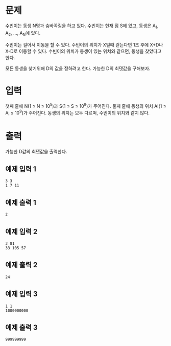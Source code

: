 문제
========
수빈이는 동생 N명과 숨바꼭질을 하고 있다. 수빈이는 현재 점 S에 있고, 동생은 A<sub>1</sub>, A<sub>2</sub>, ..., A<sub>N</sub>에 있다.

수빈이는 걸어서 이동을 할 수 있다. 수빈이의 위치가 X일때 걷는다면 1초 후에 X+D나 X-D로 이동할 수 있다. 수빈이의 위치가 동생이 있는 위치와 같으면, 동생을 찾았다고 한다.

모든 동생을 찾기위해 D의 값을 정하려고 한다. 가능한 D의 최댓값을 구해보자.

입력
==========
첫째 줄에 N(1 ≤ N ≤ 10<sup>5</sup>)과 S(1 ≤ S ≤ 10<sup>9</sup>)가 주어진다. 둘째 줄에 동생의 위치 Ai(1 ≤ A<sub>i</sub> ≤ 10<sup>9</sup>)가 주어진다. 동생의 위치는 모두 다르며, 수빈이의 위치와 같지 않다.

출력
===========
가능한 D값의 최댓값을 출력한다.

예제 입력 1 
----------
```
3 3
1 7 11
```
예제 출력 1 
----------
```
2
```
예제 입력 2 
------------
```
3 81
33 105 57
```
예제 출력 2 
----------
```
24
```
예제 입력 3 
--------
```
1 1
1000000000
```
예제 출력 3 
----------
```
999999999
```
